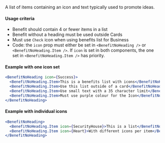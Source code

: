 A list of items containing an icon and text typically used to promote ideas.

#### Usage criteria

- Benefit should contain 4 or fewer items in a list
- Benefit without a heading must be used outside Cards
- Must use `Check` icon when using benefits list for Business
- Code: the `icon` prop must either be set in `<BenefitNoHeading />` or `<BenefitNoHeading.Item />`. If `icon` is set in both components, the one set in `<BenefitNoHeading.Item />` has priority.

#### Example with one icon set

```jsx
<BenefitNoHeading icon={Success}>
  <BenefitNoHeading.Item>This is a benefits list with icons</BenefitNoHeading.Item>
  <BenefitNoHeading.Item>Use this list outside of a card</BenefitNoHeading.Item>
  <BenefitNoHeading.Item>Use small text with a 35 character limit</BenefitNoHeading.Item>
  <BenefitNoHeading.Item>Must use purple colour for the Icon</BenefitNoHeading.Item>
</BenefitNoHeading>
```

#### Example with individual icons

```jsx
<BenefitNoHeading>
  <BenefitNoHeading.Item icon={SecurityHouse}>This is a list</BenefitNoHeading.Item>
  <BenefitNoHeading.Item icon={Heart}>With different icons per item</BenefitNoHeading.Item>
</BenefitNoHeading>
```
